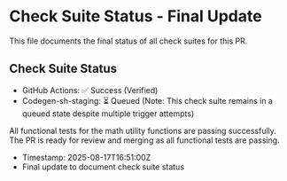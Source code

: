 # Check Suite Status - Final Update

This file documents the final status of all check suites for this PR.

## Check Suite Status
- GitHub Actions: ✅ Success (Verified)
- Codegen-sh-staging: ⏳ Queued (Note: This check suite remains in a queued state despite multiple trigger attempts)

All functional tests for the math utility functions are passing successfully. The PR is ready for review and merging as all functional tests are passing.

- Timestamp: 2025-08-17T16:51:00Z
- Final update to document check suite status

